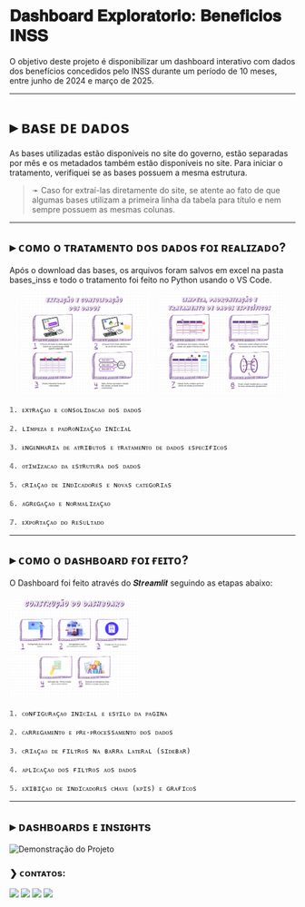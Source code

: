 # 𝐃𝐚𝐬𝐡𝐛𝐨𝐚𝐫𝐝 𝐄𝐱𝐩𝐥𝐨𝐫𝐚𝐭𝐨𝐫𝐢𝐨: 𝐁𝐞𝐧𝐞𝐟𝐢𝐜𝐢𝐨𝐬 𝐈𝐍𝐒𝐒 

O objetivo deste projeto é disponibilizar um dashboard interativo com dados dos benefícios concedidos pelo INSS durante um período de 10 meses, entre junho de 2024 e março de 2025.

---

# ▸ ʙᴀsᴇ ᴅᴇ ᴅᴀᴅᴏs

As bases utilizadas estão disponíveis no site do governo, estão separadas por mês e os metadados também estão disponíveis no site. Para iniciar o tratamento, verifiquei se as bases possuem a mesma estrutura. 

>➛ Caso for extraí-las diretamente do site, se atente ao fato de que algumas bases utilizam a primeira linha da tabela para título e nem sempre possuem as mesmas colunas.

---

## ▸ ᴄᴏᴍᴏ ᴏ ᴛʀᴀᴛᴀᴍᴇɴᴛᴏ ᴅᴏs ᴅᴀᴅᴏs ғᴏɪ ʀᴇᴀʟɪᴢᴀᴅᴏ?

Após o download das bases, os arquivos foram salvos em excel na pasta bases_inss e todo o tratamento foi feito no Python usando o VS Code.

<p align="center">
  <img src="imagens/1.png" alt="Resumo do Tratamento de Dados (Part. 1)" style="width:45%; margin-right: 2%;"/>
  <img src="imagens/2.png" alt="Resumo do Tratamento de Dados (Part. 2)" style="width:45%;"/>
</p>


    𝟙. ᴇxᴛʀᴀçᴀᴏ ᴇ ᴄᴏɴsᴏʟɪᴅᴀᴄᴀᴏ ᴅᴏs ᴅᴀᴅᴏs

    𝟚. ʟɪᴍᴘᴇᴢᴀ ᴇ ᴘᴀᴅʀᴏɴɪᴢᴀçᴀᴏ ɪɴɪᴄɪᴀʟ

    𝟛. ᴇɴɢᴇɴʜᴀʀɪᴀ ᴅᴇ ᴀᴛʀɪʙᴜᴛᴏs ᴇ ᴛʀᴀᴛᴀᴍᴇɴᴛᴏ ᴅᴇ ᴅᴀᴅᴏs ᴇsᴘᴇᴄɪғɪᴄᴏs

    𝟜. ᴏᴛɪᴍɪᴢᴀᴄᴀᴏ ᴅᴀ ᴇsᴛʀᴜᴛᴜʀᴀ ᴅᴏs ᴅᴀᴅᴏs

    𝟝. ᴄʀɪᴀçᴀᴏ ᴅᴇ ɪɴᴅɪᴄᴀᴅᴏʀᴇs ᴇ ɴᴏᴠᴀs ᴄᴀᴛᴇɢᴏʀɪᴀs

    𝟞. ᴀɢʀᴇɢᴀçᴀᴏ ᴇ ɴᴏʀᴍᴀʟɪᴢᴀçᴀᴏ

    𝟟. ᴇxᴘᴏʀᴛᴀçᴀᴏ ᴅᴏ ʀᴇsᴜʟᴛᴀᴅᴏ

---

## ▸ ᴄᴏᴍᴏ ᴏ ᴅᴀsʜʙᴏᴀʀᴅ ғᴏɪ ғᴇɪᴛᴏ?

O Dashboard foi feito através do 𝑺𝒕𝒓𝒆𝒂𝒎𝒍𝒊𝒕 seguindo as etapas abaixo:

<p align="left">
  <img src="imagens/3.png" alt="Resumo da Construção do Dashboard" style="width:45%;"/>
</p>

    𝟙. ᴄᴏɴғɪɢᴜʀᴀçᴀᴏ ɪɴɪᴄɪᴀʟ ᴇ ᴇsᴛɪʟᴏ ᴅᴀ ᴘᴀɢɪɴᴀ

    𝟚. ᴄᴀʀʀᴇɢᴀᴍᴇɴᴛᴏ ᴇ ᴘʀᴇ-ᴘʀᴏᴄᴇssᴀᴍᴇɴᴛᴏ ᴅᴏs ᴅᴀᴅᴏs

    𝟛. ᴄʀɪᴀçᴀᴏ ᴅᴇ ғɪʟᴛʀᴏs ɴᴀ ʙᴀʀʀᴀ ʟᴀᴛᴇʀᴀʟ (sɪᴅᴇʙᴀʀ)

    𝟜. ᴀᴘʟɪᴄᴀçᴀᴏ ᴅᴏs ғɪʟᴛʀᴏs ᴀᴏs ᴅᴀᴅᴏs

    𝟝. ᴇxɪʙɪçᴀᴏ ᴅᴇ ɪɴᴅɪᴄᴀᴅᴏʀᴇs ᴄʜᴀᴠᴇ (ᴋᴘɪs) ᴇ ɢʀᴀғɪᴄᴏs

---

## ▸ ᴅᴀsʜʙᴏᴀʀᴅs ᴇ ɪɴsɪɢʜᴛs

<p align="left"> <img src="https://media2.giphy.com/media/v1.Y2lkPTc5MGI3NjExeGQ5Y283ODg2aG5jem9yMDFtOWJxZHZnZjR2MWU3eDU3djVubXN3OSZlcD12MV9pbnRlcm5hbF9naWZfYnlfaWQmY3Q9Zw/OYzeSIbgJ12UeBy0RE/giphy.gif" alt="Demonstração do Projeto" style="width: 35%;"/>
</p>


### ❯ ᴄᴏɴᴛᴀᴛᴏs:

<div>
<a href="https://www.linkedin.com/in/beckzaguiar/" target="_blank"><img loading="lazy" src="https://img.shields.io/badge/-LinkedIn-%230077B5?style=for-the-badge&logo=linkedin&logoColor=white" target="_blank"></a>
<a href = "mailto:beca.aguiar12@gmail.com"><img loading="lazy" src="https://img.shields.io/badge/Gmail-D14836?style=for-the-badge&logo=gmail&logoColor=white" target="_blank"></a>
<a href="https://www.instagram.com/b.eckz" target="_blank"><img loading="lazy" src="https://img.shields.io/badge/-Instagram-%23E4405F?style=for-the-badge&logo=instagram&logoColor=white" target="_blank"></a>
<a href="https://www.youtube.com/@beckzaguiar134/playlists" target="_blank"><img loading="lazy" src="https://img.shields.io/badge/YouTube-FF0000?style=for-the-badge&logo=youtube&logoColor=white" target="_blank"></a>  
</div>
